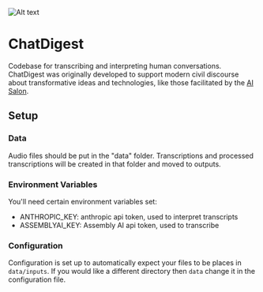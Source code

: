 ![Alt text](https://github.com/IanEisenberg/ChatDigest/static/AI_Salon.png "AI Salon")


# ChatDigest
Codebase for transcribing and interpreting human conversations. ChatDigest was originally
developed to support modern civil discourse about transformative ideas and technologies,
like those facilitated by the [AI Salon](https://lu.ma/Ai-salon).


## Setup

### Data
Audio files should be put in the "data" folder. Transcriptions and processed transcriptions will
be created in that folder and moved to outputs.

### Environment Variables
You'll need certain environment variables set:
* ANTHROPIC_KEY: anthropic api token, used to interpret transcripts
* ASSEMBLYAI_KEY: Assembly AI api token, used to transcribe

### Configuration
Configuration is set up to automatically expect your files to be places in `data/inputs`. If
you would like a different directory then `data` change it in the configuration file.

